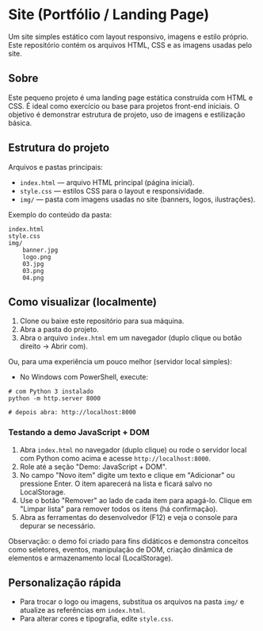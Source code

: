 # Site (Portfólio / Landing Page)

Um site simples estático com layout responsivo, imagens e estilo próprio. Este repositório contém os arquivos HTML, CSS e as imagens usadas pelo site.

## Sobre

Este pequeno projeto é uma landing page estática construída com HTML e CSS. É ideal como exercício ou base para projetos front-end iniciais. O objetivo é demonstrar estrutura de projeto, uso de imagens e estilização básica.

## Estrutura do projeto

Arquivos e pastas principais:

- `index.html` — arquivo HTML principal (página inicial).
- `style.css` — estilos CSS para o layout e responsividade.
- `img/` — pasta com imagens usadas no site (banners, logos, ilustrações).

Exemplo do conteúdo da pasta:

```
index.html
style.css
img/
	banner.jpg
	logo.png
	03.jpg
	03.png
	04.png
```

## Como visualizar (localmente)

1. Clone ou baixe este repositório para sua máquina.
2. Abra a pasta do projeto.
3. Abra o arquivo `index.html` em um navegador (duplo clique ou botão direito → Abrir com).

Ou, para uma experiência um pouco melhor (servidor local simples):

- No Windows com PowerShell, execute:

```
# com Python 3 instalado
python -m http.server 8000

# depois abra: http://localhost:8000
```

### Testando a demo JavaScript + DOM

1. Abra `index.html` no navegador (duplo clique) ou rode o servidor local com Python como acima e acesse `http://localhost:8000`.
2. Role até a seção "Demo: JavaScript + DOM".
3. No campo "Novo item" digite um texto e clique em "Adicionar" ou pressione Enter. O item aparecerá na lista e ficará salvo no LocalStorage.
4. Use o botão "Remover" ao lado de cada item para apagá-lo. Clique em "Limpar lista" para remover todos os itens (há confirmação).
5. Abra as ferramentas do desenvolvedor (F12) e veja o console para depurar se necessário.

Observação: o demo foi criado para fins didáticos e demonstra conceitos como seletores, eventos, manipulação de DOM, criação dinâmica de elementos e armazenamento local (LocalStorage).

## Personalização rápida

- Para trocar o logo ou imagens, substitua os arquivos na pasta `img/` e atualize as referências em `index.html`.
- Para alterar cores e tipografia, edite `style.css`.
